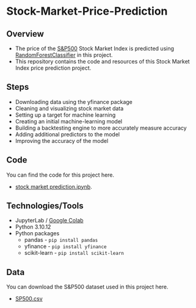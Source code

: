 # Stock-Market-Price-Prediction

## Overview

* The price of the [S&P500](https://www.investing.com/indices/us-spx-500) Stock Market Index is predicted using [RandomForestClassifier](https://scikit-learn.org/stable/modules/generated/sklearn.ensemble.RandomForestClassifier.html) in this project.
* This repository contains the code and resources of this Stock Market Index price prediction project.

## Steps

* Downloading data using the yfinance package
* Cleaning and visualizing stock market data
* Setting up a target for machine learning
* Creating an initial machine-learning model 
* Building a backtesting engine to more accurately measure accuracy
* Adding additional predictors to the model
* Improving the accuracy of the model

## Code

You can find the code for this project here.
* [stock market prediction.ipynb](https://github.com/dataquestio/project-walkthroughs/tree/master/sp_500).

## Technologies/Tools

* JupyterLab / [Google Colab](https://colab.research.google.com/)
* Python 3.10.12
* Python packages
    * pandas - `pip install pandas`
    * yfinance - `pip install yfinance`
    * scikit-learn - `pip install scikit-learn`

## Data

You can download the S&P500 dataset used in this project here.
* [SP500.csv](https://github.com/dataquestio/project-walkthroughs/tree/master/sp_500)

